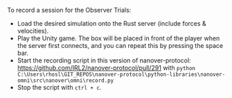 To record a session for the Observer Trials:

* Load the desired simulation onto the Rust server (include forces & velocities).
* Play the Unity game. The box will be placed in front of the player when the server first connects, and you can 
  repeat this by pressing the space bar.
* Start the recording script in this version of nanover-protocol: https://github.com/IRL2/nanover-protocol/pull/291 
  with ``python C:\Users\rhosl\GIT_REPOS\nanover-protocol\python-libraries\nanover-omni\src\nanover\omni\record.py``
* Stop the script with ``ctrl + c``.
